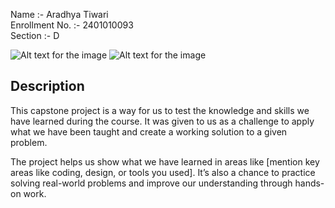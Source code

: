 Name :- Aradhya Tiwari
<br>
Enrollment No. :- 2401010093
<br>
Section :- D


![Alt text for the image](./1.png)
![Alt text for the image](./2.png)


## Description
This capstone project is a way for us to test the knowledge and skills we have learned during the course. It was given to us as a challenge to apply what we have been taught and create a working solution to a given problem.

The project helps us show what we have learned in areas like [mention key areas like coding, design, or tools you used]. It’s also a chance to practice solving real-world problems and improve our understanding through hands-on work.



